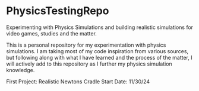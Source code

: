 # PhysicsTestingRepo
Experimenting with Physics Simulations and building realistic simulations for video games, studies and the matter.


This is a personal repository for my experimentation with physics simulations. I am taking most of my code inspiration from various sources, but following along with what I have learned and the process of the matter, I will actively add to this repository as I further my physics simulation knowledge.

First Project:
Realistic Newtons Cradle 
Start Date: 11/30/24
